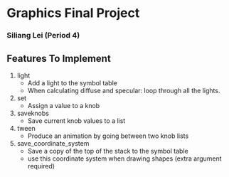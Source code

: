 # Graphics Final Project

### Siliang Lei (Period 4)

## Features To Implement
1. light
    - Add a light to the symbol table
    - When calculating diffuse and specular: loop through all the lights.
2. set
    - Assign a value to a knob
3. saveknobs
    - Save current knob values to a list
4. tween
    - Produce an animation by going between two knob lists
5. save_coordinate_system
    - Save a copy of the top of the stack to the symbol table
    - use this coordinate system when drawing shapes (extra argument required)
